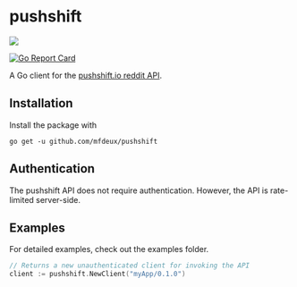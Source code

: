 # pushshift

[![](https://godoc.org/github.com/mfdeux/pushshift?status.svg)](http://godoc.org/github.com/mfdeux/pushshift)

[![Go Report Card](https://goreportcard.com/badge/github.com/mfdeux/pushshift)](https://goreportcard.com/report/github.com/mfdeux/pushshift)

A Go client for the [pushshift.io reddit API](https://pushshift.io/api-parameters/).

## Installation

Install the package with

`go get -u github.com/mfdeux/pushshift`

## Authentication

The pushshift API does not require authentication. However, the API is rate-limited server-side.

## Examples

For detailed examples, check out the examples folder.

```Go
// Returns a new unauthenticated client for invoking the API
client := pushshift.NewClient("myApp/0.1.0")

```
